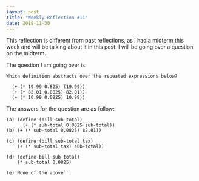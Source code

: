 ```yaml
---
layout: post
title: "Weekly Reflection #11"
date: 2018-11-30
---
```


This reflection is different from past reflections, as I had a midterm this week and will be talking about it in this post. I will be going over a question on the midterm.

The question I am going over is:

```
Which definition abstracts over the repeated expressions below?

  (+ (* 19.99 0.825) (19.99))
  (+ (* 82.01 0.0825) 82.01))
  (+ (* 10.99 0.0825) 10.99))
```
  
The answers for the question are as follow:

```
(a) (define (bill sub-total)
      (+ (* sub-total 0.0825 sub-total))
(b) (+ (* sub-total 0.0825) 82.01))

(c) (define (bill sub-total tax)
    (+ (* sub-total tax) sub-total))
    
(d) (define bill sub-total) 
    (* sub-total 0.0825)
    
(e) None of the above```
